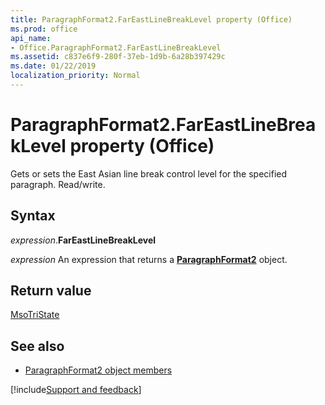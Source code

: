 ```yaml
---
title: ParagraphFormat2.FarEastLineBreakLevel property (Office)
ms.prod: office
api_name:
- Office.ParagraphFormat2.FarEastLineBreakLevel
ms.assetid: c837e6f9-280f-37eb-1d9b-6a28b397429c
ms.date: 01/22/2019
localization_priority: Normal
---
```



# ParagraphFormat2.FarEastLineBreakLevel property (Office)

Gets or sets the East Asian line break control level for the specified paragraph. Read/write.


## Syntax

_expression_.**FarEastLineBreakLevel**

_expression_ An expression that returns a **[ParagraphFormat2](Office.ParagraphFormat2.md)** object.


## Return value

[MsoTriState](office.msotristate.md)


## See also

- [ParagraphFormat2 object members](overview/library-reference/paragraphformat2-members-office.md)




[!include[Support and feedback](~/includes/feedback-boilerplate.md)]
